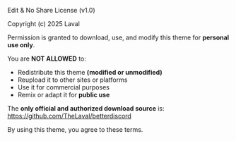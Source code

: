 Edit & No Share License (v1.0)

Copyright (c) 2025 Laval

Permission is granted to download, use, and modify this theme for **personal use only**.

You are **NOT ALLOWED** to:
- Redistribute this theme **(modified or unmodified)**
- Reupload it to other sites or platforms
- Use it for commercial purposes
- Remix or adapt it for **public use**

The **only official and authorized download source** is:
https://github.com/TheLaval/betterdiscord

By using this theme, you agree to these terms.
